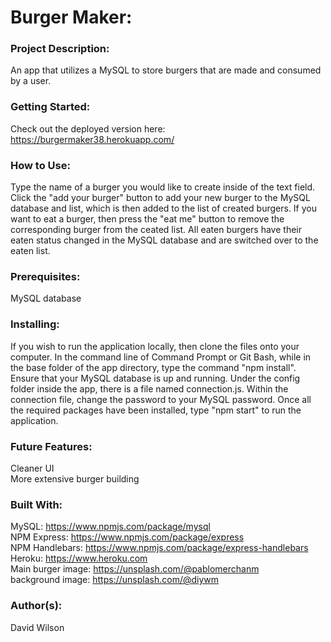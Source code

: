 # **Burger Maker:**

### **Project Description:**

An app that utilizes a MySQL to store burgers that are made and consumed by a user.

### **Getting Started:**

Check out the deployed version here: https://burgermaker38.herokuapp.com/

### **How to Use:**

Type the name of a burger you would like to create inside of the text field. Click the "add your burger" button to add your new burger to the MySQL database and list, which is then added to the list of created burgers. If you want to eat a burger, then press the "eat me" button to remove the corresponding burger from the ceated list. All eaten burgers have their eaten status changed in the MySQL database and are switched over to the eaten list.

### **Prerequisites:**

MySQL database

### **Installing:**

If you wish to run the application locally, then clone the files onto your computer. In the command line of Command Prompt or Git Bash, while in the base folder of the app directory, type the command "npm install". Ensure that your MySQL database is up and running. Under the config folder inside the app, there is a file named connection.js. Within the connection file, change the password to your MySQL password. Once all the required packages have been installed, type "npm start" to run the application.

### **Future Features:**

Cleaner UI<br/>
More extensive burger building

### **Built With:**

MySQL: https://www.npmjs.com/package/mysql <br/>
NPM Express: https://www.npmjs.com/package/express <br/>
NPM Handlebars: https://www.npmjs.com/package/express-handlebars <br/>
Heroku: https://www.heroku.com <br/>
Main burger image: https://unsplash.com/@pablomerchanm <br/>
background image: https://unsplash.com/@diywm

### **Author(s):**

David Wilson
